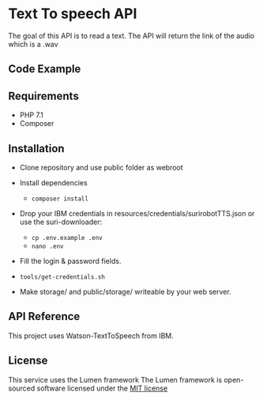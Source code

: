 # Text To speech API

The goal of this API is to read a text. The API will return the link of the audio which is a .wav

## Code Example

## Requirements

* PHP 7.1
* Composer 

## Installation 

* Clone repository and use public folder as webroot
* Install dependencies
  * `composer install`

* Drop your IBM credentials in resources/credentials/surirobotTTS.json or use the suri-downloader:

  * `cp .env.example .env`
  * `nano .env`

* Fill the login & password fields.
* `tools/get-credentials.sh`

* Make storage/ and public/storage/ writeable by your web server.

## API Reference

This project uses Watson-TextToSpeech from IBM.

## License

This service uses the Lumen framework
The Lumen framework is open-sourced software licensed under the [MIT license](http://opensource.org/licenses/MIT)

